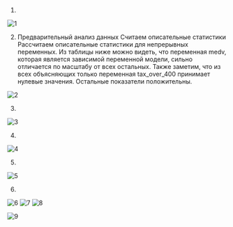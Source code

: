 1)

![1](https://user-images.githubusercontent.com/94290501/197061009-bf8b8e47-2b71-44bf-9d7c-cfb656878783.jpg)

2) Предварительный анализ данных
Считаем описательные статистики
Рассчитаем описательные статистики для непрерывных переменных. Из таблицы ниже можно видеть, что переменная medv, которая является зависимой переменной модели, сильно отличается по масштабу от всех остальных. Также заметим, что из всех объясняющих только переменная tax_over_400 принимает нулевые значения. Остальные показатели положительны.

![2](https://user-images.githubusercontent.com/94290501/197061049-395923bd-39cf-4545-938c-39fd6e9c6902.jpg)

3)

![3](https://user-images.githubusercontent.com/94290501/197061069-e1a88b8a-aa1a-4008-ad03-0d8bcfdd9f13.jpg)

4)

![4](https://user-images.githubusercontent.com/94290501/197061146-d4abee3d-601e-4a94-8895-0985dfc364e3.jpg)

5)

![5](https://user-images.githubusercontent.com/94290501/197061274-4c59cd3d-e71f-4337-97a6-5d11f09db070.jpg)

6)

![6](https://user-images.githubusercontent.com/94290501/197061425-f64c0e51-5ff3-416b-a919-74fdca2331fa.jpg)
![7](https://user-images.githubusercontent.com/94290501/197061433-f2566a4f-9294-4a02-ae1b-089df2fb8da9.jpg)
![8](https://user-images.githubusercontent.com/94290501/197061447-0eaa0a7d-b37e-427b-bffb-3ecef407678d.jpg)

![9](https://user-images.githubusercontent.com/94290501/197061457-9ff4c6dc-742c-4052-853b-1c0b20697f10.jpg)


